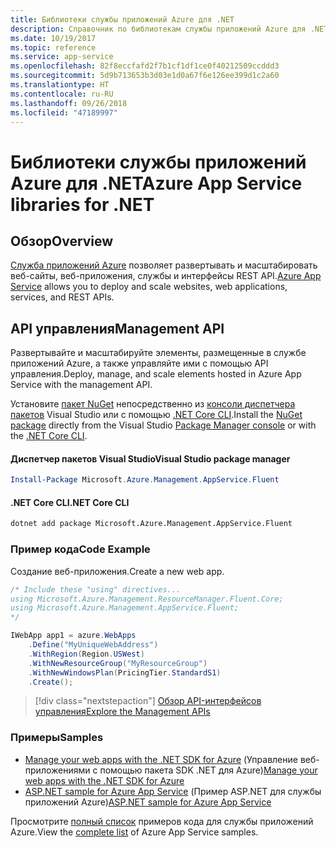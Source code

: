 ```yaml
---
title: Библиотеки службы приложений Azure для .NET
description: Справочник по библиотекам службы приложений Azure для .NET
ms.date: 10/19/2017
ms.topic: reference
ms.service: app-service
ms.openlocfilehash: 82f8eccfafd2f7b1cf1df1ce0f40212509ccddd3
ms.sourcegitcommit: 5d9b713653b3d03e1d0a67f6e126ee399d1c2a60
ms.translationtype: HT
ms.contentlocale: ru-RU
ms.lasthandoff: 09/26/2018
ms.locfileid: "47189997"
---
```

# <a name="azure-app-service-libraries-for-net"></a><span data-ttu-id="7e64a-103">Библиотеки службы приложений Azure для .NET</span><span class="sxs-lookup"><span data-stu-id="7e64a-103">Azure App Service libraries for .NET</span></span>

## <a name="overview"></a><span data-ttu-id="7e64a-104">Обзор</span><span class="sxs-lookup"><span data-stu-id="7e64a-104">Overview</span></span>

<span data-ttu-id="7e64a-105">[Служба приложений Azure](/azure/app-service/app-service-value-prop-what-is) позволяет развертывать и масштабировать веб-сайты, веб-приложения, службы и интерфейсы REST API.</span><span class="sxs-lookup"><span data-stu-id="7e64a-105">[Azure App Service](/azure/app-service/app-service-value-prop-what-is) allows you to deploy and scale websites, web applications, services, and REST APIs.</span></span>

## <a name="management-api"></a><span data-ttu-id="7e64a-106">API управления</span><span class="sxs-lookup"><span data-stu-id="7e64a-106">Management API</span></span>

<span data-ttu-id="7e64a-107">Развертывайте и масштабируйте элементы, размещенные в службе приложений Azure, а также управляйте ими с помощью API управления.</span><span class="sxs-lookup"><span data-stu-id="7e64a-107">Deploy, manage, and scale elements hosted in Azure App Service with the management API.</span></span>

<span data-ttu-id="7e64a-108">Установите [пакет NuGet](https://www.nuget.org/packages/Microsoft.Azure.Management.AppService.Fluent) непосредственно из [консоли диспетчера пакетов][PackageManager] Visual Studio или с помощью [.NET Core CLI][DotNetCLI].</span><span class="sxs-lookup"><span data-stu-id="7e64a-108">Install the [NuGet package](https://www.nuget.org/packages/Microsoft.Azure.Management.AppService.Fluent) directly from the Visual Studio [Package Manager console][PackageManager] or with the [.NET Core CLI][DotNetCLI].</span></span>


#### <a name="visual-studio-package-manager"></a><span data-ttu-id="7e64a-109">Диспетчер пакетов Visual Studio</span><span class="sxs-lookup"><span data-stu-id="7e64a-109">Visual Studio package manager</span></span>

```powershell
Install-Package Microsoft.Azure.Management.AppService.Fluent
```

#### <a name="net-core-cli"></a><span data-ttu-id="7e64a-110">.NET Core CLI</span><span class="sxs-lookup"><span data-stu-id="7e64a-110">.NET Core CLI</span></span>

```bash
dotnet add package Microsoft.Azure.Management.AppService.Fluent
```

### <a name="code-example"></a><span data-ttu-id="7e64a-111">Пример кода</span><span class="sxs-lookup"><span data-stu-id="7e64a-111">Code Example</span></span>

<span data-ttu-id="7e64a-112">Создание веб-приложения.</span><span class="sxs-lookup"><span data-stu-id="7e64a-112">Create a new web app.</span></span>

```csharp
/* Include these "using" directives...
using Microsoft.Azure.Management.ResourceManager.Fluent.Core;
using Microsoft.Azure.Management.AppService.Fluent;
*/

IWebApp app1 = azure.WebApps
    .Define("MyUniqueWebAddress")
    .WithRegion(Region.USWest)
    .WithNewResourceGroup("MyResourceGroup")
    .WithNewWindowsPlan(PricingTier.StandardS1)
    .Create();
```

> [!div class="nextstepaction"]
> [<span data-ttu-id="7e64a-113">Обзор API-интерфейсов управления</span><span class="sxs-lookup"><span data-stu-id="7e64a-113">Explore the Management APIs</span></span>](/dotnet/api/overview/azure/appservice/management)

### <a name="samples"></a><span data-ttu-id="7e64a-114">Примеры</span><span class="sxs-lookup"><span data-stu-id="7e64a-114">Samples</span></span>

* <span data-ttu-id="7e64a-115">[Manage your web apps with the .NET SDK for Azure](https://azure.microsoft.com/resources/samples/app-service-web-dotnet-manage/) (Управление веб-приложениями с помощью пакета SDK .NET для Azure)</span><span class="sxs-lookup"><span data-stu-id="7e64a-115">[Manage your web apps with the .NET SDK for Azure](https://azure.microsoft.com/resources/samples/app-service-web-dotnet-manage/)</span></span>
* <span data-ttu-id="7e64a-116">[ASP.NET sample for Azure App Service](https://azure.microsoft.com/resources/samples/app-service-web-dotnet-get-started/) (Пример ASP.NET для службы приложений Azure)</span><span class="sxs-lookup"><span data-stu-id="7e64a-116">[ASP.NET sample for Azure App Service](https://azure.microsoft.com/resources/samples/app-service-web-dotnet-get-started/)</span></span>

<span data-ttu-id="7e64a-117">Просмотрите [полный список](https://azure.microsoft.com/resources/samples/?platform=dotnet&term=app%20service) примеров кода для службы приложений Azure.</span><span class="sxs-lookup"><span data-stu-id="7e64a-117">View the [complete list](https://azure.microsoft.com/resources/samples/?platform=dotnet&term=app%20service) of Azure App Service samples.</span></span>

[PackageManager]: https://docs.microsoft.com/nuget/tools/package-manager-console
[DotNetCLI]: https://docs.microsoft.com/dotnet/core/tools/dotnet-add-package